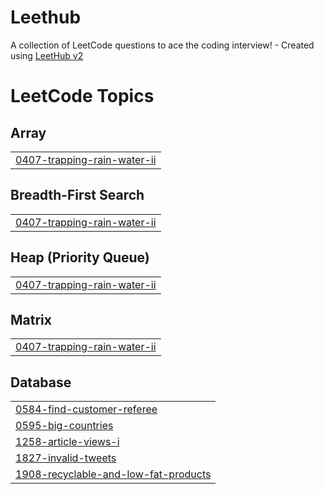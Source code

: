 # Leethub
A collection of LeetCode questions to ace the coding interview! - Created using [LeetHub v2](https://github.com/arunbhardwaj/LeetHub-2.0)

<!---LeetCode Topics Start-->
# LeetCode Topics
## Array
|  |
| ------- |
| [0407-trapping-rain-water-ii](https://github.com/ShashankJaipurkar123/Leethub/tree/master/0407-trapping-rain-water-ii) |
## Breadth-First Search
|  |
| ------- |
| [0407-trapping-rain-water-ii](https://github.com/ShashankJaipurkar123/Leethub/tree/master/0407-trapping-rain-water-ii) |
## Heap (Priority Queue)
|  |
| ------- |
| [0407-trapping-rain-water-ii](https://github.com/ShashankJaipurkar123/Leethub/tree/master/0407-trapping-rain-water-ii) |
## Matrix
|  |
| ------- |
| [0407-trapping-rain-water-ii](https://github.com/ShashankJaipurkar123/Leethub/tree/master/0407-trapping-rain-water-ii) |
## Database
|  |
| ------- |
| [0584-find-customer-referee](https://github.com/ShashankJaipurkar123/Leethub/tree/master/0584-find-customer-referee) |
| [0595-big-countries](https://github.com/ShashankJaipurkar123/Leethub/tree/master/0595-big-countries) |
| [1258-article-views-i](https://github.com/ShashankJaipurkar123/Leethub/tree/master/1258-article-views-i) |
| [1827-invalid-tweets](https://github.com/ShashankJaipurkar123/Leethub/tree/master/1827-invalid-tweets) |
| [1908-recyclable-and-low-fat-products](https://github.com/ShashankJaipurkar123/Leethub/tree/master/1908-recyclable-and-low-fat-products) |
<!---LeetCode Topics End-->